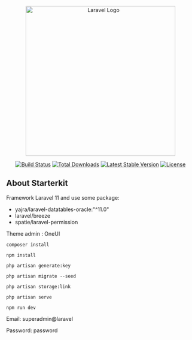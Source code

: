 <p align="center"><a href="https://laravel.com" target="_blank"><img src="https://raw.githubusercontent.com/laravel/art/master/logo-lockup/5%20SVG/2%20CMYK/1%20Full%20Color/laravel-logolockup-cmyk-red.svg" width="400" alt="Laravel Logo"></a></p>

<p align="center">
<a href="https://github.com/laravel/framework/actions"><img src="https://github.com/laravel/framework/workflows/tests/badge.svg" alt="Build Status"></a>
<a href="https://packagist.org/packages/laravel/framework"><img src="https://img.shields.io/packagist/dt/laravel/framework" alt="Total Downloads"></a>
<a href="https://packagist.org/packages/laravel/framework"><img src="https://img.shields.io/packagist/v/laravel/framework" alt="Latest Stable Version"></a>
<a href="https://packagist.org/packages/laravel/framework"><img src="https://img.shields.io/packagist/l/laravel/framework" alt="License"></a>
</p>

## About Starterkit

Framework Laravel 11 and use some package:
- yajra/laravel-datatables-oracle:"^11.0"
- laravel/breeze
- spatie/laravel-permission

Theme admin : OneUI

```
composer install
```
```
npm install
```
```
php artisan generate:key
```
```
php artisan migrate --seed
```
```
php artisan storage:link
```
```
php artisan serve
```
```
npm run dev
```


Email: superadmin@laravel

Password: password
